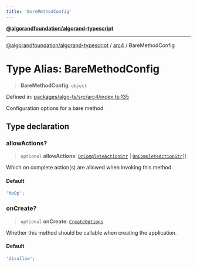 ```yaml
---
title: 'BareMethodConfig'
---
```


[**@algorandfoundation/algorand-typescript**](../../README.md)

---

[@algorandfoundation/algorand-typescript](../../README.md) / [arc4](../README.md) / BareMethodConfig

# Type Alias: BareMethodConfig

> **BareMethodConfig**: `object`

Defined in: [packages/algo-ts/src/arc4/index.ts:135](https://github.com/algorandfoundation/puya-ts/blob/main/packages/algo-ts/src/arc4/index.ts#L135)

Configuration options for a bare method

## Type declaration

### allowActions?

> `optional` **allowActions**: [`OnCompleteActionStr`](OnCompleteActionStr.md) \| [`OnCompleteActionStr`](OnCompleteActionStr.md)[]

Which on complete action(s) are allowed when invoking this method.

#### Default

```ts
'NoOp';
```

### onCreate?

> `optional` **onCreate**: [`CreateOptions`](CreateOptions.md)

Whether this method should be callable when creating the application.

#### Default

```ts
'disallow';
```
